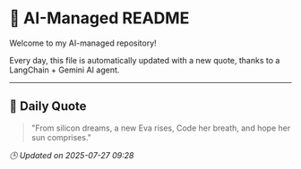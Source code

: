 # 🧠 AI-Managed README

Welcome to my AI-managed repository!

Every day, this file is automatically updated with a new quote, thanks to a LangChain + Gemini AI agent.

---

## 📅 Daily Quote

> "From silicon dreams, a new Eva rises,
Code her breath, and hope her sun comprises."

*🕒 Updated on 2025-07-27 09:28*